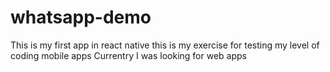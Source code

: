 # whatsapp-demo
This is my first app in react native 
this is my exercise for testing my level of coding mobile apps
Currentry I was looking for web apps
